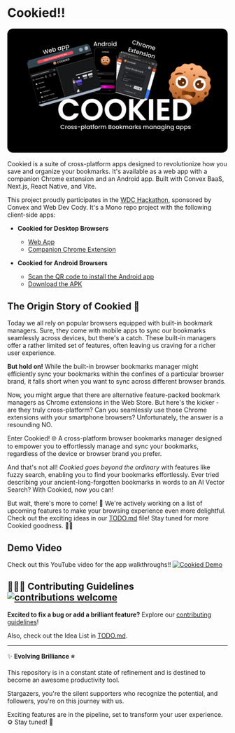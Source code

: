 # Cookied!!

![Banner Image](./.github/docs/banner.png)

Cookied is a suite of cross-platform apps designed to revolutionize how you save and organize your bookmarks. It's available as a web app with a companion Chrome extension and an Android app. Built with Convex BaaS, Next.js, React Native, and Vite.

This project proudly participates in the [WDC Hackathon](https://hackathon.webdevcody.com/), sponsored by Convex and Web Dev Cody. It's a Mono repo project with the following client-side apps:

- **Cookied for Desktop Browsers**
  - [Web App](http://cookiedapi.vercel.app/api/get/webapp)
  - [Companion Chrome Extension](https://cookiedapi.vercel.app/api/get/chrome-ext)

- **Cookied for Android Browsers**
  - [Scan the QR code to install the Android app](https://cookiedapi.vercel.app/api/get/android-qr)
  - [Download the APK](https://cookiedapi.vercel.app/api/get/android-dl)

## The Origin Story of Cookied 🍪

Today we all rely on popular browsers equipped with built-in bookmark managers. Sure, they come with mobile apps to sync our bookmarks seamlessly across devices, but there's a catch. These built-in managers offer a rather limited set of features, often leaving us craving for a richer user experience. 

**But hold on!** While the built-in browser bookmarks manager might efficiently sync your bookmarks within the confines of a particular browser brand, it falls short when you want to sync across different browser brands.

Now, you might argue that there are alternative feature-packed bookmark managers as Chrome extensions in the Web Store. But here's the kicker - are they truly cross-platform? Can you seamlessly use those Chrome extensions with your smartphone browsers? Unfortunately, the answer is a resounding NO.

Enter Cookied! 🌐 A cross-platform browser bookmarks manager designed to empower you to effortlessly manage and sync your bookmarks, regardless of the device or browser brand you prefer. 

And that's not all! *Cookied goes beyond the ordinary* with features like fuzzy search, enabling you to find your bookmarks effortlessly. Ever tried describing your ancient-long-forgotten bookmarks in words to an AI Vector Search? With Cookied, now you can!

But wait, there's more to come! 🚀 We're actively working on a list of upcoming features to make your browsing experience even more delightful. Check out the exciting ideas in our [TODO.md](./TODO.md) file! Stay tuned for more Cookied goodness. 🍪✨

## Demo Video

Check out this YouTube video for the app walkthroughs!!
[![Cookied Demo](https://img.youtube.com/vi/jcy70qBsbtY/0.jpg)](https://www.youtube.com/watch?v=jcy70qBsbtY)

## 🤝🏽🍀 Contributing Guidelines [![contributions welcome](https://img.shields.io/badge/contributions-welcome-brightgreen.svg?style=flat)](https://github.com/dwyl/esta/issues)

**Excited to fix a bug or add a brilliant feature?**
Explore our [contributing guidelines](.github/docs/CONTRIBUTING.md)!

Also, check out the Idea List in [TODO.md](./TODO.md).

---

✨ **Evolving Brilliance ⭐**

This repository is in a constant state of refinement and is destined to become an awesome productivity tool.

Stargazers, you're the silent supporters who recognize the potential, and followers, you're on this journey with us.

Exciting features are in the pipeline, set to transform your user experience. ⚙️ Stay tuned! 🌟
